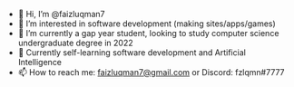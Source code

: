 - 👋 Hi, I’m @faizluqman7
- 👀 I’m interested in software development (making sites/apps/games)
- 🌱 I’m currently a gap year student, looking to study computer science undergraduate degree in 2022
-  Currently self-learning software development and Artificial Intelligence
- 📫 How to reach me: faizluqman7@gmail.com or Discord: fzlqmn#7777

<!---
faizluqman7/faizluqman7 is a ✨ special ✨ repository because its `README.md` (this file) appears on your GitHub profile.
You can click the Preview link to take a look at your changes.
--->
